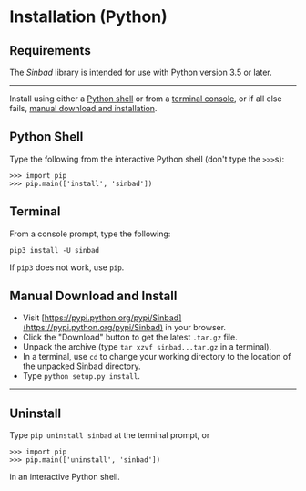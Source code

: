 
# Installation (Python)

## Requirements

The *Sinbad* library is intended for use with Python version 3.5 or later.

-----

Install using either a  [Python shell](#python-shell) or from a [terminal console](#terminal), or if all else fails, [manual download and installation](#manual-download-and-install).

## Python Shell

Type the following from the interactive Python shell (don't type the `>>>`s):

````
>>> import pip
>>> pip.main(['install', 'sinbad'])
````

## Terminal

From a console prompt, type the following:

````
pip3 install -U sinbad
````

If `pip3` does not work, use `pip`.


## Manual Download and Install

* Visit [https://pypi.python.org/pypi/Sinbad](https://pypi.python.org/pypi/Sinbad) in your browser.
* Click the "Download" button to get the latest `.tar.gz` file.
* Unpack the archive (type `tar xzvf sinbad...tar.gz` in a terminal).
* In a terminal, use `cd` to change your working directory to the location of the unpacked Sinbad directory.
* Type `python setup.py install`.



-------

## Uninstall

Type `pip uninstall sinbad` at the terminal prompt, or 

````
>>> import pip
>>> pip.main(['uninstall', 'sinbad'])
````

in an interactive Python shell.

